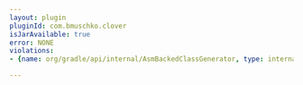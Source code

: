 ```yaml
---
layout: plugin
pluginId: com.bmuschko.clover
isJarAvailable: true
error: NONE
violations:
- {name: org/gradle/api/internal/AsmBackedClassGenerator, type: internal-api-usage}

---
```

